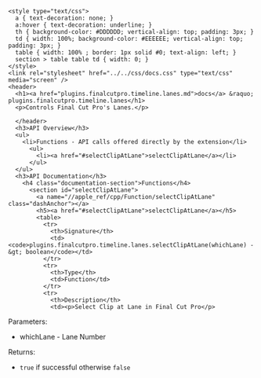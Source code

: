     <style type="text/css">
      a { text-decoration: none; }
      a:hover { text-decoration: underline; }
      th { background-color: #DDDDDD; vertical-align: top; padding: 3px; }
      td { width: 100%; background-color: #EEEEEE; vertical-align: top; padding: 3px; }
      table { width: 100% ; border: 1px solid #0; text-align: left; }
      section > table table td { width: 0; }
    </style>
    <link rel="stylesheet" href="../../css/docs.css" type="text/css" media="screen" />
    <header>
      <h1><a href="plugins.finalcutpro.timeline.lanes.md">docs</a> &raquo; plugins.finalcutpro.timeline.lanes</h1>
      <p>Controls Final Cut Pro's Lanes.</p>

      </header>
      <h3>API Overview</h3>
      <ul>
        <li>Functions - API calls offered directly by the extension</li>
          <ul>
            <li><a href="#selectClipAtLane">selectClipAtLane</a></li>
          </ul>
      </ul>
      <h3>API Documentation</h3>
        <h4 class="documentation-section">Functions</h4>
          <section id="selectClipAtLane">
            <a name="//apple_ref/cpp/Function/selectClipAtLane" class="dashAnchor"></a>
            <h5><a href="#selectClipAtLane">selectClipAtLane</a></h5>
            <table>
              <tr>
                <th>Signature</th>
                <td><code>plugins.finalcutpro.timeline.lanes.selectClipAtLane(whichLane) -&gt; boolean</code></td>
              </tr>
              <tr>
                <th>Type</th>
                <td>Function</td>
              </tr>
              <tr>
                <th>Description</th>
                <td><p>Select Clip at Lane in Final Cut Pro</p>
<p>Parameters:</p>
<ul>
<li>whichLane - Lane Number</li>
</ul>
<p>Returns:</p>
<ul>
<li><code>true</code> if successful otherwise <code>false</code></li>
</ul>
</td>
              </tr>
            </table>
          </section>
